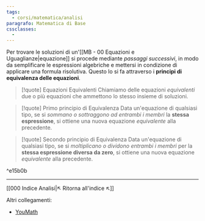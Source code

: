 ```yaml
---
tags:
  - corsi/matematica/analisi
paragrafo: Matematica di Base
cssclasses:
  - 
---
```

Per trovare le soluzioni di un'[[MB - 00 Equazioni e Uguaglianze|equazione]] si procede mediante *passaggi successivi*, in modo da semplificare le espressioni algebriche e mettersi in condizione di applicare una formula risolutiva. Questo lo si fa attraverso i **principi di equivalenza delle equazioni**.

> [!quote] Equazioni Equivalenti
> Chiamiamo delle equazioni *equivalenti* due o più equazioni che ammettono lo stesso insieme di soluzioni.

> [!quote] Primo principio di Equivalenza
> Data un'equazione di qualsiasi tipo, se si *sommano o sottraggono ad entrambi i membri* la **stessa espressione**, si ottiene una nuova equazione *equivalente* alla precedente.

> [!quote] Secondo principio di Equivalenza
> Data un'equazione di qualsiasi tipo, se si *moltiplicano o dividono entrambi i membri* per la **stessa espressione diversa da zero**, si ottiene una nuova equazione *equivalente* alla precedente.

^e15b0b

---
[[000 Indice Analisi|↖ Ritorna all'indice ↖]]

Altri collegamenti: 
- [YouMath](https://www.youmath.it/lezioni/algebra-elementare/equazioni/3731-principi-di-equivalenza-equazioni.html)